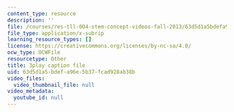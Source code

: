 ```yaml
---
content_type: resource
description: ''
file: /courses/res-tll-004-stem-concept-videos-fall-2013/63d5d1a5bdefa96e5b37fcad928ab38b_eRZDD6Ypdc0.srt
file_type: application/x-subrip
learning_resource_types: []
license: https://creativecommons.org/licenses/by-nc-sa/4.0/
ocw_type: OCWFile
resourcetype: Other
title: 3play caption file
uid: 63d5d1a5-bdef-a96e-5b37-fcad928ab38b
video_files:
  video_thumbnail_file: null
video_metadata:
  youtube_id: null
---
```

